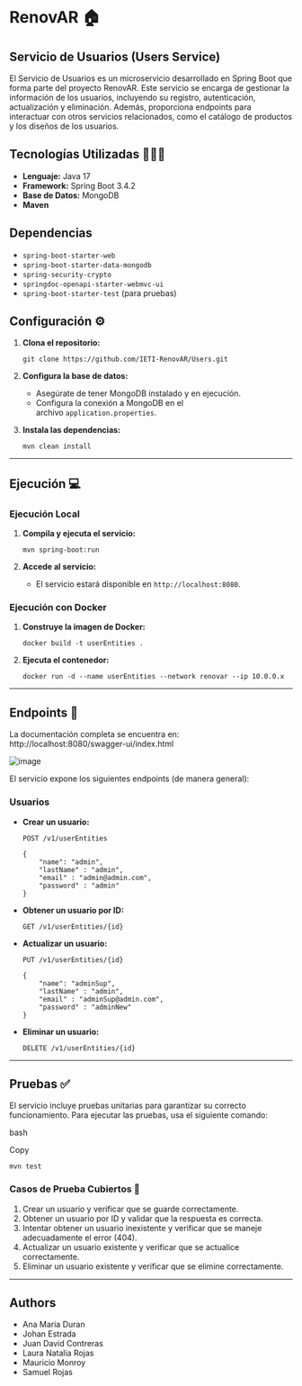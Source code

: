 # RenovAR 🏠

## Servicio de Usuarios (Users Service)
El Servicio de Usuarios es un microservicio desarrollado en Spring Boot que forma parte del proyecto RenovAR. Este servicio se encarga de gestionar la información de los usuarios, incluyendo su registro, autenticación, actualización y eliminación. Además, proporciona endpoints para interactuar con otros servicios relacionados, como el catálogo de productos y los diseños de los usuarios.

## Tecnologías Utilizadas 🧑🏻‍💻
- **Lenguaje:** Java 17  
- **Framework:** Spring Boot 3.4.2  
- **Base de Datos:** MongoDB
- **Maven** 

## Dependencias
- `spring-boot-starter-web`  
- `spring-boot-starter-data-mongodb`  
- `spring-security-crypto`  
- `springdoc-openapi-starter-webmvc-ui`  
- `spring-boot-starter-test` (para pruebas)  

## **Configuración** ⚙️

1. **Clona el repositorio:**
    
    ```
    git clone https://github.com/IETI-RenovAR/Users.git
    ```
    
2. **Configura la base de datos:**
    - Asegúrate de tener MongoDB instalado y en ejecución.
    - Configura la conexión a MongoDB en el archivo `application.properties`.
3. **Instala las dependencias:**
    
    ```
    mvn clean install
    ```
    

---

## **Ejecución** 💻

### **Ejecución Local**

1. **Compila y ejecuta el servicio:**
    
    ```
    mvn spring-boot:run
    ```
    
2. **Accede al servicio:**
    - El servicio estará disponible en `http://localhost:8080`.

### **Ejecución con Docker**

1. **Construye la imagen de Docker:**
    
    ```
    docker build -t userEntities .
    ```
    
2. **Ejecuta el contenedor:**
    
    ```
    docker run -d --name userEntities --network renovar --ip 10.0.0.x
    ```
    

---

## **Endpoints** 🎯


La documentación completa se encuentra en: http://localhost:8080/swagger-ui/index.html
  
![image](https://github.com/userEntity-attachments/assets/56e85cec-5b32-48d6-9d12-47bd661801cc)


El servicio expone los siguientes endpoints (de manera general):

### **Usuarios**

- **Crear un usuario:**
    
    `POST /v1/userEntities`
    
    ```
    {
        "name": "admin",
        "lastName" : "admin",
        "email" : "admin@admin.com",
        "password" : "admin"
    }
    ```
    
- **Obtener un usuario por ID:**
    
    `GET /v1/userEntities/{id}`
    
- **Actualizar un usuario:**
    
    `PUT /v1/userEntities/{id}`
    
    ```
    {
        "name": "adminSup",
        "lastName" : "admin",
        "email" : "adminSup@admin.com",
        "password" : "adminNew"
    }
    ```
    
- **Eliminar un usuario:**
    
    `DELETE /v1/userEntities/{id}`
    

---

## **Pruebas** ✅

El servicio incluye pruebas unitarias para garantizar su correcto funcionamiento. Para ejecutar las pruebas, usa el siguiente comando:

bash

Copy

```
mvn test
```

### **Casos de Prueba Cubiertos** 🫡

1. Crear un usuario y verificar que se guarde correctamente.
2. Obtener un usuario por ID y validar que la respuesta es correcta.
3. Intentar obtener un usuario inexistente y verificar que se maneje adecuadamente el error (404).
4. Actualizar un usuario existente y verificar que se actualice correctamente.
5. Eliminar un usuario existente y verificar que se elimine correctamente.

---

## Authors

- Ana Maria Duran
- Johan Estrada
- Juan David Contreras
- Laura Natalia Rojas
- Mauricio Monroy
- Samuel Rojas
